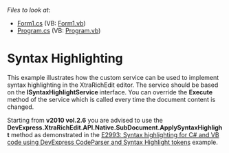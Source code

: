 <!-- default file list -->
*Files to look at*:

* [Form1.cs](./CS/SyntaxHighlight/Form1.cs) (VB: [Form1.vb](./VB/SyntaxHighlight/Form1.vb))
* [Program.cs](./CS/SyntaxHighlight/Program.cs) (VB: [Program.vb](./VB/SyntaxHighlight/Program.vb))
<!-- default file list end -->
# Syntax Highlighting


<p>This example illustrates how the custom service can be used to implement syntax highlighting in the XtraRichEdit editor. The service should be based on the <strong>ISyntaxHighlightService </strong>interface. You can override the <strong>Execute </strong>method of the service which is called every time the document content is changed.</p><p>Starting from <strong>v2010 vol.2.6</strong> you are advised to use the <strong>DevExpress.XtraRichEdit.API.Native.SubDocument.ApplySyntaxHighlight</strong> method as demonstrated in the <a href="https://www.devexpress.com/Support/Center/p/E2993">E2993: Syntax highlighting for C# and VB code using DevExpress CodeParser and Syntax Highlight tokens</a> example.</p>

<br/>


